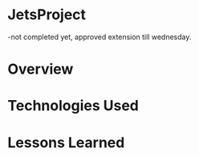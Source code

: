 # JetsProject
-not completed yet, approved extension till wednesday.

# Overview

# Technologies Used

# Lessons Learned